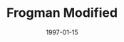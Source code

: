 ---
mission_id: frogmod
slug: "frogman-modified"
editorsChoice:
title: "Frogman Modified"
authors: 
    - "Ales Ptacek"
date: 1997-01-15
filename: "/missions/frogmod.zip"
description: "You are Ken Katarn, younger brother of the famous Kyle Katarn. You've just defected to the Rebels in the hopes of following in your brothers footsteps. You are assigned to the submarine R.A.S. Default as a frogman, and have just received notice that an Imperial shuttle has landed on the far side of the peninsula your ship is patrolling. Your job is to rescue the hostages the Imperials are holding."
cover:
levelReplaced:	SECBASE
difficulty: yes
bm:	yes
fme: yes
wax: yes
three_do: yes
voc: yes
gmd: no
vue: no
lfd: no
base: "Based on Frogman by Mike Lando" 
editors: "DFUSE 1.00"

---